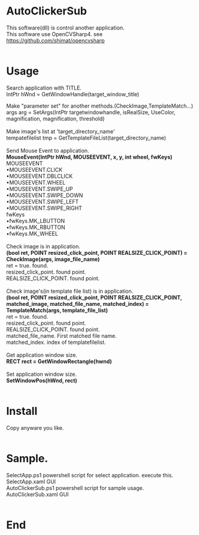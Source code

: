 # AutoClickerSub

This software(dll) is control another application.<br>
This software use OpenCVSharp4. see https://github.com/shimat/opencvsharp
<br><br>

# Usage

Search application with TITLE.<br>
IntPtr hWnd = GetWindowHandle(target_window_title)<br>

Make "parameter set" for another methods.(CheckImage,TemplateMatch...)<br>
args arg = SetArgs(IntPtr targetwindowhandle, isRealSize, UseColor, magnification, magnification, threshold)<br>
<br>
Make image's list at 'target_directory_name'<br>
tempatefilelist tmp = GetTemplateFileList(target_directory_name)<br>
<br>
Send Mouse Event to application.<br>
<b>MouseEvent(IntPtr hWnd, MOUSEEVENT, x, y, int wheel, fwKeys)</b><br>
MOUSEEVENT<br>
•MOUSEEVENT.CLICK<br>
•MOUSEEVENT.DBLCLICK<br>
•MOUSEEVENT.WHEEL<br>
•MOUSEEVENT.SWIPE_UP<br>
•MOUSEEVENT.SWIPE_DOWN<br>
•MOUSEEVENT.SWIPE_LEFT<br>
•MOUSEEVENT.SWIPE_RIGHT<br>
fwKeys<br>
•fwKeys.MK_LBUTTON<br>
•fwKeys.MK_RBUTTON<br>
•fwKeys.MK_WHEEL<br>
<br>
Check image is in application.<br>
<b>(bool ret, POINT resized_click_point, POINT REALSIZE_CLICK_POINT) = CheckImage(args, image_file_name)</b><br>
ret = true. found.<br>
resized_click_point. found point.<br>
REALSIZE_CLICK_POINT. found point.<br>
<br>
Check image's(in template file list) is in application.<br>
<b>(bool ret, POINT resized_click_point, POINT REALSIZE_CLICK_POINT, matched_image, matched_file_name, matched_index) = TemplateMatch(args, template_file_list)</b><br>
ret = true. found.<br>
resized_click_point. found point.<br>
REALSIZE_CLICK_POINT. found point.<br>
matched_file_name. First matched file name.<br>
matched_index. index of templatefilelist.<br>
<br>
Get application window size.<br>
<b>RECT rect = GetWindowRectangle(hwnd)</b><br>
<br>
Set application window size.<br>
<b>SetWindowPos(hWnd, rect)</b><br>
<br>

# Install

Copy anyware you like.<br>
<br>
# Sample.
SelectApp.ps1 powershell script for select application. execute this.<br>
SelectApp.xaml GUI<br>
AutoClickerSub.ps1 powershell script for sample usage.<br>
AutoClickerSub.xaml GUI<br>
<br>
# End

